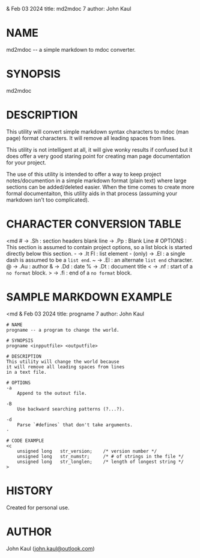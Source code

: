 & Feb 03 2024
title: md2mdoc 7
author: John Kaul

# NAME
md2mdoc -- a simple markdown to mdoc converter.

# SYNOPSIS
md2mdoc <mdfile> <mdocfile>

# DESCRIPTION
This utility will convert simple markdown syntax characters to mdoc
(man page) format characters. It will remove all leading spaces from
lines.

This utility is not intelligent at all, it will give wonky results if
confused but it does offer a very good staring point for creating man
page documentation for your project.

The use of this utility is intended to offer a way to keep project
notes/documention in a simple markdown format (plain text) where large
sections can be added/deleted easier. When the time comes to create
more formal documentaiton, this utility aids in that process (assuming
your markdown isn't too complicated).

# CHARACTER CONVERSION TABLE
<md
    #           ->  .Sh     : section headers
    blank line  ->  .Pp     : Blank Line
    # OPTIONS   : This section is assumed to contain project options,
                  so a list block is started directly below this section.
    -<char>     ->  .It Fl  : list element
    - (only)    ->  .El     : a single dash is assumed to be a `list end`.
    ~           ->  .El     : an alternate `list end` character.
    @           ->  .Au     : author
    &           ->  .Dd     : date
    %           ->  .Dt     : document title
    <           ->  .nf     : start of a `no format` block.
    >           ->  .fi     : end of a `no format` block.
>

# SAMPLE MARKDOWN EXAMPLE
<md
    & Feb 03 2024
    title: progname 7
    author: John Kaul

    # NAME
    progname -- a program to change the world.

    # SYNOPSIS
    progname <inpputfile> <outputfile>

    # DESCRIPTION
    This utility will change the world because
    it will remove all leading spaces from lines
    in a text file.

    # OPTIONS
    -a
        Append to the outout file.

    -B
        Use backward searching patterns (?...?).

    -d
        Parse `#defines` that don't take arguments.
    -

    # CODE EXAMPLE
    <c
        unsigned long   str_version;    /* version number */
        unsigned long   str_numstr;     /* # of strings in the file */
        unsigned long   str_longlen;    /* length of longest string */
    >
>

# HISTORY
Created for personal use.

# AUTHOR
John Kaul (john.kaul@outlook.com)
